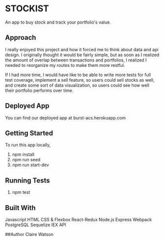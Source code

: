 # STOCKIST

An app to buy stock and track your portfolio's value.

## Approach
I really enjoyed this project and how it forced me to think about data and api design. I originally thought it would be fairly simple, but as soon as I realized the amount of overlap between transactions and portfolios, I realized I needed to reorganize my routes to make them more restful.

If I had more time, I would have like to be able to write more tests for full test coverage, implement a sell feature, so users could sell stocks as well, and create some sort of data visualization, so users could see how well their portfolio performs over time.

## Deployed App
You can find our deployed app at burst-acs.herokuapp.com

## Getting Started
To run this app locally,
1. npm install
2. npm run seed
3. npm run start-dev

## Running Tests
1. npm test

## Built With
Javascript
HTML
CSS & Flexbox
React-Redux
Node.js
Express
Webpack
PostgreSQL
Sequelize
IEX API


##Author
Claire Watson
